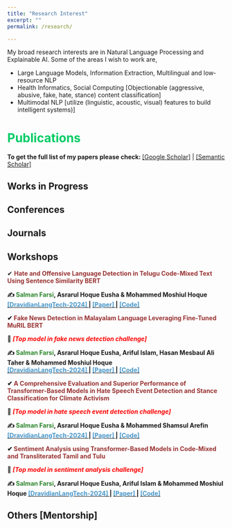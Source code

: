 ```yaml
---
title: "Research Interest"
excerpt: ""
permalink: /research/

---
```


My broad research interests are in Natural Language Processing and Explainable AI. Some of the areas I wish to work are,

 * Large Language Models, Information Extraction, Multilingual and low‐resource NLP
 * Health Informatics, Social Computing [Objectionable (aggressive, abusive, fake, hate, stance) content classification]
 * Multimodal NLP [utilize (linguistic, acoustic, visual) features to build intelligent systems)]
 
  
<!--
  ## <font color="#00cc66"> Research Statement </font>  
    Will write my research statement here.
  *<font color="#ff6633">Omar Sharif</font>*
-->

# <font color="#00cc66"> Publications </font> 

<b>To get the full list of my papers please check: </b>[[Google Scholar]](https://scholar.google.com/citations?user=lNmtUxsAAAAJ&hl=en) | [[Semantic Scholar]](https://www.semanticscholar.org/author/Salman-Farsi/2291362611)

## <font > Works in Progress </font> 
<!--
<font color="#993333">EcomFraudEX: A Machine Learning based Explainable Fraud Incident Classification Framework and Assistance System for the E-Commerce Market</font>     
*<font >Under Review</font>*  
-->
## <font> Conferences </font> 
     
  
## <font > Journals </font>  


## <font > Workshops </font>

✔ <b><font color="#993333">Hate and Offensive Language Detection in Telugu Code-Mixed Text Using Sentence Similarity BERT</font>

   ✍ <b><font color="#2d862d">Salman Farsi</font></b>, Asrarul Hoque Eusha & Mohammed Moshiul Hoque  
   [<font color="#4796C9"> [DravidianLangTech-2024] </font>](https://sites.google.com/view/dravidianlangtech-2024/) | [<font color="#4796C9">[Paper] </font>](https://aclanthology.org/2024.dravidianlangtech-1.32/) | [<font   color="#4796C9"> [Code] </font>](https://github.com/Salman1804102/HOLD-DravidianLangTech2024)  

✔ <b><font color="#993333">Fake News Detection in Malayalam Language Leveraging Fine-Tuned MuRIL BERT</font>

   🥇 *<font color="#f00">[Top model in fake news detection challenge]</font>*

   ✍ <b><font color="#2d862d">Salman Farsi</font></b>, Asrarul Hoque Eusha, Ariful Islam, Hasan Mesbaul Ali Taher & Mohammed Moshiul Hoque   
   [<font color="#4796C9"> [DravidianLangTech-2024] </font>](https://sites.google.com/view/dravidianlangtech-2024/) | [<font color="#4796C9">[Paper] </font>](https://aclanthology.org/2024.dravidianlangtech-1.29/) | [<font   color="#4796C9"> [Code] </font>](https://github.com/Salman1804102/FakeNews-DravidianLangTech2024)  
  
✔ <b><font color="#993333">A Comprehensive Evaluation and Superior Performance of Transformer-Based Models in Hate Speech Event Detection and Stance Classification for Climate Activism</font></b>

   🥇 *<font color="#f00">[Top model in hate speech event detection challenge]</font>*
   
   ✍ <b><font color="#2d862d">Salman Farsi</font></b>, Asrarul Hoque Eusha & Mohammed Shamsul Arefin 
   [<font color="#4796C9"> [DravidianLangTech-2024] </font>](https://sites.google.com/view/dravidianlangtech-2024/) | [<font color="#4796C9">[Paper] </font>](https://aclanthology.org/2024.case-1.20/) | [<font   color="#4796C9"> [Code] </font>](https://github.com/Salman1804102/CASE-2024)  
 

✔ <b><font color="#993333">Sentiment Analysis using Transformer-Based Models in Code-Mixed and Transliterated Tamil and Tulu</font></b> 
   
   🥇 *<font color="#f00">[Top model in sentiment analysis challenge]</font>*
   
   ✍ <b><font color="#2d862d">Salman Farsi</font></b>, Asrarul Hoque Eusha, Ariful Islam & Mohammed Moshiul Hoque
   [<font color="#4796C9"> [DravidianLangTech-2024] </font>](https://sites.google.com/view/dravidianlangtech-2024/) | [<font color="#4796C9">[Paper] </font>](https://aclanthology.org/2024.dravidianlangtech-1.34/) | [<font   color="#4796C9"> [Code] </font>](https://github.com/Salman1804102/SentiMent-DravidianLangTech2024)  
  
  
## <font > Others [Mentorship] </font>



  
